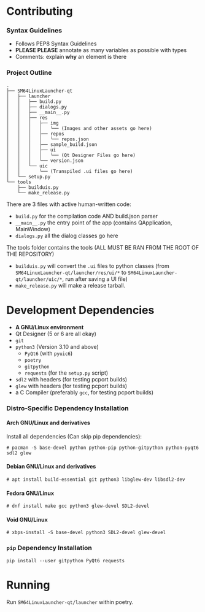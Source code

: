 # Contributing

### Syntax Guidelines

* Follows PEP8 Syntax Guidelines
* **PLEASE PLEASE** annotate as many variables as possible with types
* Comments: explain **why** an element is there

### Project Outline

```
.
├── SM64LinuxLauncher-qt
│   ├── launcher
│   │   ├── build.py
│   │   ├── dialogs.py
│   │   ├── __main__.py
│   │   ├── res
│   │   │   ├── img
│   │   │   │   └── (Images and other assets go here)
│   │   │   ├── repos
│   │   │   │   └── repos.json
│   │   │   ├── sample_build.json
│   │   │   ├── ui
│   │   │   │   └── (Qt Designer Files go here)
│   │   │   └── version.json
│   │   └── uic
│   │       └── (Transpiled .ui files go here)
│   └── setup.py
└── tools
    ├── builduis.py
    └── make_release.py
```

There are 3 files with active human-written code:
* `build.py` for the compilation code AND build.json parser
* `__main__.py` the entry point of the app (contains QApplication, MainWindow)
* `dialogs.py` all the dialog classes go here

The tools folder contains the tools (ALL MUST BE RAN FROM THE ROOT OF THE REPOSITORY)
*  `builduis.py` will convert the `.ui` files to python classes (from `SM64LinuxLauncher-qt/launcher/res/ui/*` to `SM64LinuxLauncher-qt/launcher/uic/*`, run after saving a UI file)
* `make_release.py` will make a release tarball.

# Development Dependencies

* **A GNU/Linux environment**
* Qt Designer (5 or 6 are all okay)
* `git`
* `python3` (Version 3.10 and above)
    * `PyQt6` (with `pyuic6`)
    * `poetry`
    * `gitpython`
    * `requests` (for the `setup.py` script)
* `sdl2` with headers (for testing pcport builds)
* `glew` with headers (for testing pcport builds)
* a C Compiler (preferably `gcc`, for testing pcport builds)

### Distro-Specific Dependency Installation
#### **Arch GNU/Linux and derivatives**
Install all dependencies (Can skip pip dependencies):

`# pacman -S base-devel python python-pip python-gitpython python-pyqt6 sdl2 glew`

#### **Debian GNU/Linux and derivatives**
`# apt install build-essential git python3 libglew-dev libsdl2-dev`


#### **Fedora GNU/Linux**
`# dnf install make gcc python3 glew-devel SDL2-devel`

#### **Void GNU/Linux**
`# xbps-install -S base-devel python3 SDL2-devel glew-devel`

### `pip` Dependency Installation

`pip install --user gitpython PyQt6 requests`

# Running

Run `SM64LinuxLauncher-qt/launcher` within poetry.